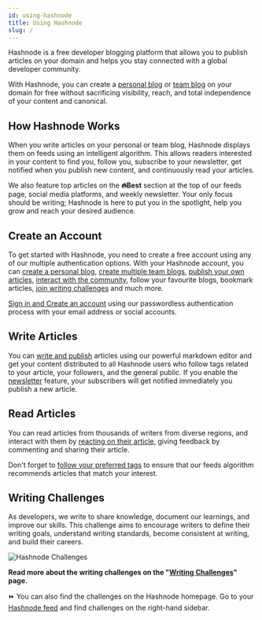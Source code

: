 ```yaml
---
id: using-hashnode
title: Using Hashnode
slug: /
---
```


Hashnode is a free developer blogging platform that allows you to publish articles on your domain and helps you stay connected with a global developer community.

With Hashnode, you can create a [personal blog](create-personal-blog) or [team blog](create-team-blog) on your domain for free without sacrificing visibility, reach, and total independence of your content and canonical.

## How Hashnode Works

When you write articles on your personal or team blog, Hashnode displays them on feeds using an intelligent algorithm. This allows readers interested in your content to find you, follow you, subscribe to your newsletter, get notified when you publish new content, and continuously read your articles.

We also feature top articles on the **🔥Best** section at the top of our feeds page, social media platforms, and weekly newsletter. Your only focus should be writing; Hashnode is here to put you in the spotlight, help you grow and reach your desired audience.

## Create an Account

To get started with Hashnode, you need to create a free account using any of our multiple authentication options. With your Hashnode account, you can [create a personal blog](create-personal-blog), [create multiple team blogs](create-team-blog),  [publish your own articles](write-an-article), [interact with the community](#read-articles), follow your favourite blogs, bookmark articles, [join writing challenges](#join-the-2articles1week-challenge) and much more.

[Sign in and Create an account](#create-an-account) using our passwordless authentication process with your email address or social accounts.

## Write Articles

You can [write and publish](write-an-article) articles using our powerful markdown editor and get your content distributed to all Hashnode users who follow tags related to your article, your followers, and the general public. If you enable the [newsletter](newsletter) feature, your subscribers will get notified immediately you publish a new article.

## Read Articles

You can read articles from thousands of writers from diverse regions, and interact with them by [reacting on their article](hashnode-glossary#reaction), giving feedback by commenting and sharing their article.

Don't forget to [follow your preferred tags](https://hashnode.com/tags) to ensure that our feeds algorithm recommends articles that match your interest.

## Writing Challenges

As developers, we write to share knowledge, document our learnings, and improve our skills. This challenge aims to encourage writers to define their writing goals, understand writing standards, become consistent at writing, and build their careers. 

![Hashnode Challenges](https://cdn.hashnode.com/res/hashnode/image/upload/v1607959597538/RahvoD9aV.png?auto=compress&auto=compress)

**Read more about the writing challenges on the "[Writing Challenges](writing-challenges)" page.**

⏩ You can also find the challenges on the Hashnode homepage. Go to your [Hashnode feed](https://hashnode.com/) and find challenges on the right-hand sidebar.